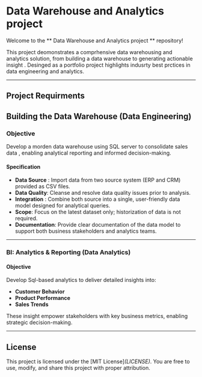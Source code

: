 # Data Warehouse and Analytics project 

Welcome to the ** Data Warehouse and Analytics project ** repository! 

This project deomonstrates a comprhensive data warehousing and analytics solution, from building a data warehouse to generating actionable insight . Desinged as a portfolio project highlights indusrty best prctices in data engineering and analytics. 

---

## Project Requirments 

## Building the Data Warehouse (Data Engineering)

### Objective
Develop a morden data warehouse using SQL server to consolidate sales data , enabling analytical reporting and informed decision-making.

#### Specification 
- **Data Source** : Import data from two source system (ERP and CRM) provided as CSV files.
- **Data Quality**: Cleanse and resolve data quality issues prior to analysis.
- **Integration** : Combine both source into a single, user-friendly data model designed for analytical queries.
- **Scope**: Focus on the latest dataset only; historization of data is not required.
- **Documentation**: Provide clear documentation of the data model to support both business stakeholders and analytics teams.

---

### BI: Analytics & Reporting (Data Analytics)

#### Objective
Develop Sql-based analytics to deliver detailed insights into:
- **Customer Behavior**
- **Product Performance**
- **Sales Trends**

These insight empower stakeholders with key business metrics, enabling strategic decision-making.

---

## License

This project is licensed under the [MIT License]_(LICENSE)_. You are free to use, modify, and share this project with proper attribution.
